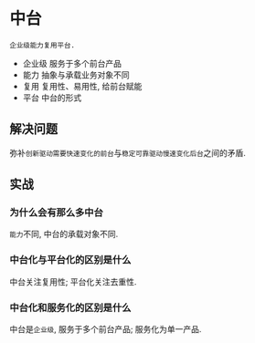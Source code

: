 # 中台

    企业级能力复用平台.

- 企业级 服务于多个前台产品
- 能力 抽象与承载业务对象不同
- 复用 复用性、易用性, 给前台赋能
- 平台 中台的形式

## 解决问题

弥补`创新驱动需要快速变化的前台`与`稳定可靠驱动慢速变化后台`之间的矛盾.

## 实战

### 为什么会有那么多中台

`能力`不同, 中台的承载对象不同.

### 中台化与平台化的区别是什么

中台关注复用性; 平台化关注去重性.

### 中台化和服务化的区别是什么

中台是`企业级`, 服务于多个前台产品; 服务化为单一产品.
